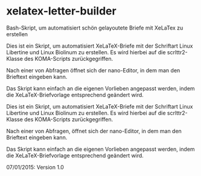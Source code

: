# xelatex-letter-builder
Bash-Skript, um automatisiert schön gelayoutete Briefe mit XeLaTex zu erstellen

Dies ist ein Skript, um automatisiert XeLaTeX-Briefe mit der Schriftart
Linux Libertine und Linux Biolinum zu erstellen. Es wird hierbei auf
die scrlttr2-Klasse des KOMA-Scripts zurückgegriffen.

Nach einer von Abfragen öffnet sich der nano-Editor, in dem man den
Brieftext eingeben kann.

Das Skript kann einfach an die eigenen Vorlieben angepasst werden, indem
die XeLaTeX-Briefvorlage entsprechend geändert wird.

Dies ist ein Skript, um automatisiert XeLaTeX-Briefe mit der Schriftart
Linux Libertine und Linux Biolinum zu erstellen. Es wird hierbei auf
die scrlttr2-Klasse des KOMA-Scripts zurückgegriffen.

Nach einer von Abfragen, öffnet sich der nano-Editor, in dem man den
Brieftext eingeben kann.

Das Skript kann einfach an die eigenen Vorlieben angepasst werden, indem
die XeLaTeX-Briefvorlage entsprechend geändert wird.



07/01/2015: Version 1.0
